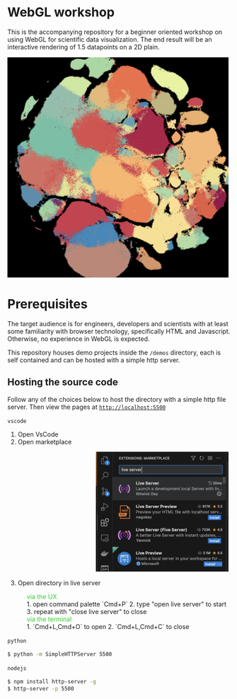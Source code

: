 <style>

    .cards {
        display: flex;
        flex-direction:row;
        width: 100%;
        justify-content: flex-start;
        align-items: center;
    }

    .card {
        border-radius: 10px;
        width: 1fr;
        min-width: 100px;
        max-width: 200px;
        min-height: 100px;
        background: gray;
        margin: 20px;

    }
</style>

# WebGL workshop
This is the accompanying repository for a beginner oriented workshop on using WebGL for scientific data visualization. The end result  will be an interactive rendering of 1.5 datapoints on a 2D plain.


<div class="output-image">
    <img src="aids/output.png" alt="output image" style="width:500px; height:500px;">
</div>



# Prerequisites
The target audience is for engineers, developers and scientists with at least some familiarity with browser technology, specifically HTML and Javascript. Otherwise, no experience in WebGL is expected.

This repository houses demo projects inside the `/demos` directory, each is self contained and can be hosted with a simple http server.

## Hosting the source code
Follow any of the choices below to host the directory with a simple http file server. Then view the pages at [`http://localhost:5500`](http://localhost:5500)


`vscode`
1. Open VsCode
2. Open marketplace
<div style="margin-left: 200px">
    <img src="aids/vscode-liveserver.png" style="width:300px">
</div>

3. Open directory in live server
    <div style="margin-left: 20px">
    <span style="color:limegreen"> via the UX</span>
    <br/>
    1. open command palette `Cmd+P`
    2. type "open live server" to start
    3. repeat with "close live server" to close

    <br />
    <span style="color:limegreen"> via the terminal</span>
    <br/>
    1. `Cmd+L,Cmd+O` to open
    2. `Cmd+L,Cmd+C` to close
    </div>
    

`python`
```bash
$ python -m SimpleHTTPServer 5500
```


`nodejs`
```bash
$ npm install http-server -g
$ http-server -p 5500
```